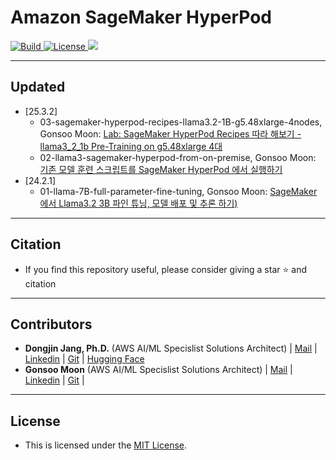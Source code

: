<h1 align="left"><b>Amazon SageMaker HyperPod</b></h1>
<p align="left">
    <a href="https://github.com/aws-samples">
            <img alt="Build" src="https://img.shields.io/badge/Contribution-Welcome-blue">
    </a>
    <a href="https://github.com/aws-samples/aws-ai-ml-workshop-kr/blob/master/LICENSE">
        <img alt="License" src="https://img.shields.io/badge/LICENSE-MIT-green">
    </a>
<a href="https://hits.seeyoufarm.com"><img src="https://hits.seeyoufarm.com/api/count/incr/badge.svg?url=https%3A%2F%2Fgithub.com%2Faws-samples%2Faws-ai-ml-workshop-kr%2Ftree%2Fmaster%2Fsagemaker%2Fhyperpod&count_bg=%2379C83D&title_bg=%23555555&icon=&icon_color=%23E7E7E7&title=hits&edge_flat=false"/></a>
</p>



- - -


## <div id="Contents">**Updated**</div>
- [25.3.2]
    - 03-sagemaker-hyperpod-recipes-llama3.2-1B-g5.48xlarge-4nodes, Gonsoo Moon: [Lab: SageMaker HyperPod Recipes 따라 해보기 - llama3_2_1b Pre-Training on g5.48xlarge 4대](03-sagemaker-hyperpod-recipes-llama3.2-1B-g5.48xlarge-4nodes/README.md)
    - 02-llama3-sagemaker-hyperpod-from-on-premise, Gonsoo Moon: [기존 모델 훈련 스크립트를 SageMaker HyperPod 에서 실행하기](02-llama3-sagemaker-hyperpod-from-on-premise/README.md)    
- [24.2.1]
    - 01-llama-7B-full-parameter-fine-tuning, Gonsoo Moon: [SageMaker 에서 Llama3.2 3B 파인 튜닝, 모델 배포 및 추론 하기)](01-llama-7B-full-parameter-fine-tuning/README.md)


- - -

## <div id="Citation">**Citation**</div>
- <span style="#FF69B4;"> If you find this repository useful, please consider giving a star ⭐ and citation</span>

- - -

## <div id="Contributors">**Contributors**</div>
- <span style="#FF69B4;"> **Dongjin Jang, Ph.D.** (AWS AI/ML Specislist Solutions Architect) | [Mail](mailto:dongjinj@amazon.com) | [Linkedin](https://www.linkedin.com/in/dongjin-jang-kr/) | [Git](https://github.com/dongjin-ml) | [Hugging Face](https://huggingface.co/Dongjin-kr)</span>
- <span style="#FF69B4;"> **Gonsoo Moon** (AWS AI/ML Specislist Solutions Architect) | [Mail](mailto:moongons@amazon.com) | [Linkedin](https://www.linkedin.com/in/gonsoomoon/) | [Git](https://github.com/gonsoomoon-ml) | </span>

- - -

## <div id="License">**License**</div>
- <span style="#FF69B4;"> This is licensed under the [MIT License](https://github.com/aws-samples/aws-ai-ml-workshop-kr/blob/master/LICENSE). </span>
